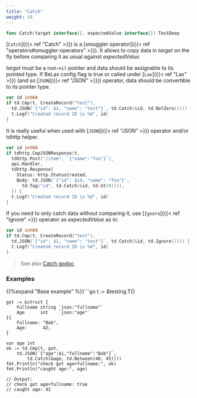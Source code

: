 ```yaml
---
title: "Catch"
weight: 10
---
```


```go
func Catch(target interface{}, expectedValue interface{}) TestDeep
```

[`Catch`]({{< ref "Catch" >}}) is a [smuggler operator]({{< ref "operators#smuggler-operators" >}}). It allows to copy data in *target* on
the fly before comparing it as usual against *expectedValue*.

*target* must be a non-`nil` pointer and data should be assignable to
its pointed type. If BeLax config flag is true or called under [`Lax`]({{< ref "Lax" >}})
(and so [`JSON`]({{< ref "JSON" >}})) operator, data should be convertible to its pointer
type.

```go
var id int64
if td.Cmp(t, CreateRecord("test"),
  td.JSON(`{"id": $1, "name": "test"}`, td.Catch(&id, td.NotZero()))) {
  t.Logf("Created record ID is %d", id)
}
```

It is really useful when used with [`JSON`]({{< ref "JSON" >}}) operator and/or tdhttp helper.

```go
var id int64
if tdhttp.CmpJSONResponse(t,
  tdhttp.Post("/item", `{"name":"foo"}`),
  api.Handler,
  tdhttp.Response{
    Status: http.StatusCreated,
    Body: td.JSON(`{"id": $id, "name": "foo"}`,
      td.Tag("id", td.Catch(&id, td.Gt(0)))),
  }) {
  t.Logf("Created record ID is %d", id)
}
```

If you need to only catch data without comparing it, use [`Ignore`]({{< ref "Ignore" >}})
operator as *expectedValue* as in:

```go
var id int64
if td.Cmp(t, CreateRecord("test"),
  td.JSON(`{"id": $1, "name": "test"}`, td.Catch(&id, td.Ignore()))) {
  t.Logf("Created record ID is %d", id)
}
```


> See also [<i class='fas fa-book'></i> Catch godoc](https://godoc.org/github.com/maxatome/go-testdeep/td#Catch).

### Examples

{{%expand "Base example" %}}```go
	t := &testing.T{}

	got := &struct {
		Fullname string `json:"fullname"`
		Age      int    `json:"age"`
	}{
		Fullname: "Bob",
		Age:      42,
	}

	var age int
	ok := td.Cmp(t, got,
		td.JSON(`{"age":$1,"fullname":"Bob"}`,
			td.Catch(&age, td.Between(40, 45))))
	fmt.Println("check got age+fullname:", ok)
	fmt.Println("caught age:", age)

	// Output:
	// check got age+fullname: true
	// caught age: 42

```{{% /expand%}}
